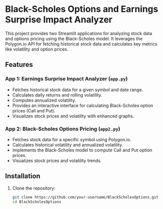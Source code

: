 # Black-Scholes Options and Earnings Surprise Impact Analyzer

This project provides two Streamlit applications for analyzing stock data and options pricing using the Black-Scholes model. It leverages the Polygon.io API for fetching historical stock data and calculates key metrics like volatility and option prices.

## Features

### App 1: Earnings Surprise Impact Analyzer (`app.py`)
- Fetches historical stock data for a given symbol and date range.
- Calculates daily returns and rolling volatility.
- Computes annualized volatility.
- Provides an interactive interface for calculating Black-Scholes option prices (Call and Put).
- Visualizes stock prices and volatility with enhanced graphs.

### App 2: Black-Scholes Options Pricing (`app2.py`)
- Fetches stock data for a specific symbol using Polygon.io.
- Calculates historical volatility and annualized volatility.
- Implements the Black-Scholes model to compute Call and Put option prices.
- Visualizes stock prices and volatility trends.

## Installation

1. Clone the repository:
   ```bash
   git clone https://github.com/your-username/BlackScholesOptions.git
   cd BlackScholesOptions